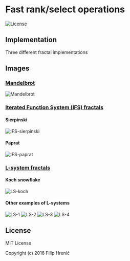 # Fast rank/select operations

[![License](https://img.shields.io/packagist/l/doctrine/orm.svg)](https://img.shields.io/packagist/l/doctrine/orm.svg)

## Implementation
Three different fractal implementations

## Images

### [Mandelbrot](https://github.com/filiphrenic/fractals/tree/master/mandelbrot)
![Mandelbrot](images/mandelbrot/mandelbrot.png)

### [Iterated Function System (IFS) fractals](https://github.com/filiphrenic/fractals/tree/master/ifs)
#### Sierpinski
![IFS-sierpinski](images/ifs/sierpinski.png)
#### Paprat
![IFS-paprat](images/ifs/paprat.png)

### [L-system fractals](https://github.com/filiphrenic/fractals/tree/master/lsystem)
#### Koch snowflake
![LS-koch](images/ls/koch.png)
#### Other examples of L-systems
![LS-1](images/ls/ls1.png)
![LS-2](images/ls/ls2.png)
![LS-3](images/ls/ls3.png)
![LS-4](images/ls/ls4.png)

License
---------
MIT License

Copyright (c) 2016 Filip Hrenić